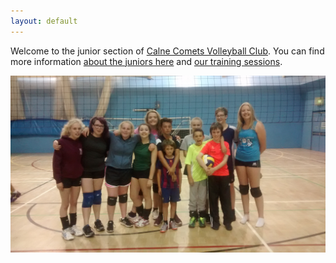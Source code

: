 ```yaml
---
layout: default
---
```


Welcome to the junior section of [Calne Comets Volleyball Club](http://www.calnecomets.co.uk/). You can find more information [about the juniors here](/about.html) and [our training sessions](/training.html).

![Current squad](/images/IMG_20150904_200637543.jpg "The juniors after their first training session")
